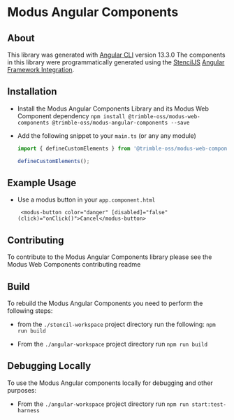 # Modus Angular Components

## About

This library was generated with [Angular CLI](https://github.com/angular/angular-cli) version 13.3.0
The components in this library were programmatically generated using the [StencilJS](https://stenciljs.com/) [Angular Framework Integration](https://stenciljs.com/docs/angular).

## Installation

- Install the Modus Angular Components Library and its Modus Web Component dependency
  `npm install @trimble-oss/modus-web-components @trimble-oss/modus-angular-components --save`

- Add the following snippet to your `main.ts` (or any any module)

  ```typescript
  import { defineCustomElements } from '@trimble-oss/modus-web-components/loader';

  defineCustomElements();
  ```

## Example Usage

- Use a modus button in your `app.component.html`

  ```angular2html
   <modus-button color="danger" [disabled]="false" (click)="onClick()">Cancel</modus-button>
  ```

## Contributing

To contribute to the Modus Angular Components library please see the Modus Web Components contributing readme

## Build

To rebuild the Modus Angular Components you need to perform the following steps:

- from the `./stencil-workspace` project directory run the following:
  `npm run build`

- From the `./angular-workspace` project directory run
  `npm run build`

## Debugging Locally

To use the Modus Angular components locally for debugging and other purposes:

- From the `./angular-workspace` project directory run
  `npm run start:test-harness`
